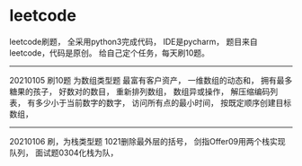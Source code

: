 # leetcode
leetcode刷题，
全采用python3完成代码，
IDE是pycharm，
题目来自leetcode，代码是原创。
给自己定个任务，每天刷10题。
**********************************************
20210105 刷10题 为数组类型题
最富有客户资产，
一维数组的动态和，
拥有最多糖果的孩子，
好数对的数目，
重新排列数组，
数组异或操作，
解压缩编码列表，
有多少小于当前数字的数字，
访问所有点的最小时间，
按既定顺序创建目标数组，
********************************************
20210106 刷，为栈类型题
1021删除最外层的括号，
剑指Offer09用两个栈实现队列，
面试题0304化栈为队，
